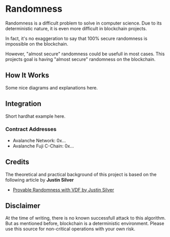 # Randomness

Randomness is a difficult problem to solve in computer science. Due to its deterministic nature, it is even more difficult in blockchain projects.

In fact, it's no exaggeration to say that 100% secure randomness is impossible on the blockchain.

However, "almost secure" randomness could be usefull in most cases. This projects goal is having "almost secure" randomness on the blockchain.

## How It Works

Some nice diagrams and explanations here.

## Integration

Short hardhat example here.

### Contract Addresses

- Avalanche Network: 0x...
- Avalanche Fuji C-Chain: 0x...

## Credits

The theoretical and practical background of this project is based on the following article by **Justin Silver**

- [Provable Randomness with VDF by Justin Silver](https://www.justinsilver.com/technology/cryptocurrency/provable-randomness-with-vdf/)

## Disclaimer

At the time of writing, there is no known successfull attack to this algorithm. But as mentioned before, blockchain is a deterministic environment. Please use this source for non-critical operations with your own risk.
